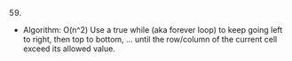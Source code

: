 59.

- Algorithm: O(n^2)
  Use a true while (aka forever loop) to keep going left to right, then top to bottom, ... until the row/column of the current cell exceed its allowed value.
